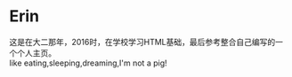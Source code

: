 # Erin
这是在大二那年，2016时，在学校学习HTML基础，最后参考整合自己编写的一个个人主页。
<br>
like eating,sleeping,dreaming,I'm not a pig!
